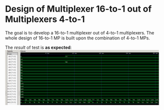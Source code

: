 # Design of Multiplexer 16-to-1 out of Multiplexers 4-to-1

The goal is to develop a 16-to-1 multiplexer out of 4-to-1 multiplexers. The whole design of 16-to-1 MP is built upon the combination of 4-to-1 MPs.

The *result* of test is **as expected**:
![](test_result.png)